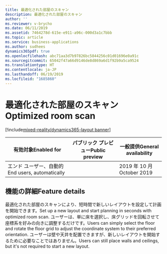 ```yaml
---
title: 最適化された部屋のスキャン
description: 最適化された部屋のスキャン
author: ''
ms.reviewer: v-brycho
ms.date: 06/11/2019
ms.assetid: 7464278d-615e-e911-a96c-000d3a1c7bbb
ms.topic: article
ms.service: business-applications
ms.author: sudhees
dynamics365pdf: true
ms.openlocfilehash: abc71aa3d7b97826bc5844256c01d01696e0a91c
ms.sourcegitcommit: 65042f47a66d9146de8d869a6d1f92b9a5ca9524
ms.translationtype: HT
ms.contentlocale: ja-JP
ms.lasthandoff: 06/19/2019
ms.locfileid: "1685860"
---
```

# <a name="optimized-room-scan"></a><span data-ttu-id="8f9f5-103">最適化された部屋のスキャン</span><span class="sxs-lookup"><span data-stu-id="8f9f5-103">Optimized room scan</span></span>
[!include[mixed-reality/dynamics365-layout banner](../includes/mixed-reality/dynamics365-layout.md)]

| <span data-ttu-id="8f9f5-104">有効対象</span><span class="sxs-lookup"><span data-stu-id="8f9f5-104">Enabled for</span></span>    |  <span data-ttu-id="8f9f5-105">パブリック プレビュー</span><span class="sxs-lookup"><span data-stu-id="8f9f5-105">Public preview</span></span> | <span data-ttu-id="8f9f5-106">一般提供</span><span class="sxs-lookup"><span data-stu-id="8f9f5-106">General availability</span></span> | 
| ---------- | ---------- |---------- |
|<span data-ttu-id="8f9f5-107">エンド ユーザー、自動的</span><span class="sxs-lookup"><span data-stu-id="8f9f5-107">End users, automatically</span></span>|| <span data-ttu-id="8f9f5-108">2019 年 10 月</span><span class="sxs-lookup"><span data-stu-id="8f9f5-108">October 2019</span></span>|






## <a name="feature-details"></a><span data-ttu-id="8f9f5-109">機能の詳細</span><span class="sxs-lookup"><span data-stu-id="8f9f5-109">Feature details</span></span>
<!--feature detail start -->
<span data-ttu-id="8f9f5-110">最適化された部屋のスキャンにより、短時間で新しいレイアウトを設定して計画を開始できます。</span><span class="sxs-lookup"><span data-stu-id="8f9f5-110">Set up a new layout and start planning in seconds with optimized room scan.</span></span> <span data-ttu-id="8f9f5-111">ユーザーは、単に床を選択し、床グリッドを回転させて座標系を好みの向きに調整するだけです。</span><span class="sxs-lookup"><span data-stu-id="8f9f5-111">Users can simply select the floor and rotate the floor grid to adjust the coordinate system to their preferred orientation.</span></span> <span data-ttu-id="8f9f5-112">ユーザーは壁や天井を配置できますが、新しいレイアウトを開始するために必要なことではありません。</span><span class="sxs-lookup"><span data-stu-id="8f9f5-112">Users can still place walls and ceilings, but it's not required to start a new layout.</span></span>
<!--feature detail end -->










